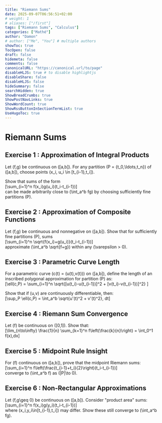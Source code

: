 ```yaml
---
title: "Riemann Sums"
date: 2025-09-07T06:56:51+02:00
# weight: 1
# aliases: ["/first"]
tags: ["Riemann Sums", "Calculus"]
categories: ["Mathé"]
author: "Damon"
# author: ["Me", "You"] # multiple authors
showToc: true
TocOpen: false
draft: false
hidemeta: false
comments: false
canonicalURL: "https://canonical.url/to/page"
disableHLJS: true # to disable highlightjs
disableShare: false
disableHLJS: false
hideSummary: false
searchHidden: true
ShowBreadCrumbs: true
ShowPostNavLinks: true
ShowWordCount: true
ShowRssButtonInSectionTermList: true
UseHugoToc: true
---
```


# Riemann Sums

## Exercise 1 : Approximation of Integral Products
Let \(f,g\) be continuous on \([a,b]\). For any partition \(P = \{t_0,\ldots,t_n\}\) of \([a,b]\), choose points \(x_i, u_i \in [t_{i-1},t_i]\). 

Show that sums of the form  
\[\sum_{i=1}^n f(x_i)g(u_i)(t_i-t_{i-1})\]  
can be made arbitrarily close to \(\int_a^b fg\) by choosing sufficiently fine partitions \(P\).


## Exercise 2 : Approximation of Composite Functions
Let \(f,g\) be continuous and nonnegative on \([a,b]\). Show that for sufficiently fine partitions \(P\), sums  
\[\sum_{i=1}^n \sqrt{f(x_i)+g(u_i)}(t_i-t_{i-1})\]  
approximate \(\int_a^b \sqrt{f+g}\) within any \(\varepsilon > 0\).

## Exercise 3 : Parametric Curve Length
For a parametric curve \(c(t) = (u(t),v(t))\) on \([a,b]\), define the length of an inscribed polygonal approximation for partition \(P\) as:  
\[\ell(c,P) = \sum_{i=1}^n \sqrt{[u(t_i)-u(t_{i-1})]^2 + [v(t_i)-v(t_{i-1})]^2} \]

Show that if \(u,v\) are continuously differentiable, then:  
\[\sup_P \ell(c,P) = \int_a^b \sqrt{u'(t)^2 + v'(t)^2}\, dt\]


## Exercise 4 : Riemann Sum Convergence
Let \(f\) be continuous on \([0,1]\). Show that:  
\[\lim_{n\to\infty} \frac{1}{n} \sum_{k=1}^n f\left(\frac{k}{n}\right) = \int_0^1 f(x)\,dx\]


## Exercise 5 : Midpoint Rule Insight
For \(f\) continuous on \([a,b]\), prove that the midpoint Riemann sums:  
\[\sum_{i=1}^n f\left(\frac{t_{i-1}+t_i}{2}\right)(t_i-t_{i-1})\]  
converge to \(\int_a^b f\) as \(\|P\|\to 0\).


## Exercise 6 : Non-Rectangular Approximations
Let \(f,g\geq 0\) be continuous on \([a,b]\). Consider "product area" sums:  
\[\sum_{i=1}^n f(x_i)g(y_i)(t_i-t_{i-1})\]  
where \(x_i,y_i\in[t_{i-1},t_i]\) may differ. Show these still converge to \(\int_a^b fg\).

